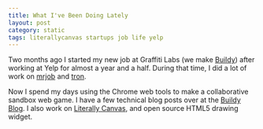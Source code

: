 ```yaml
---
title: What I've Been Doing Lately
layout: post
category: static
tags: literallycanvas startups job life yelp
---
```


Two months ago I started my new job at Graffiti Labs (we make
[Buildy](http://playbuildy.com)) after working at Yelp for almost a year and a
half. During that time, I did a lot of work on
[mrjob](http://mrjob.readthedocs.org/) and
[tron](http://packages.python.org/tron/).

Now I spend my days using the Chrome web tools to make a collaborative sandbox
web game. I have a few technical blog posts over at the [Buildy
Blog](http://blog.playbuildy.com/). I also work on [Literally
Canvas](http://literallycanvas.com/), and open source HTML5 drawing widget.
